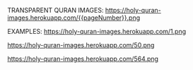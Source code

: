 TRANSPARENT QURAN IMAGES:
https://holy-quran-images.herokuapp.com/{{pageNumber}}.png

EXAMPLES:
https://holy-quran-images.herokuapp.com/1.png

https://holy-quran-images.herokuapp.com/50.png

https://holy-quran-images.herokuapp.com/564.png
